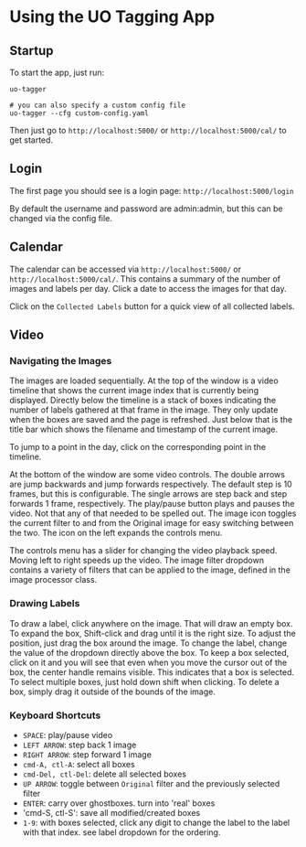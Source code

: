 # Using the UO Tagging App

## Startup

To start the app, just run:

```
uo-tagger

# you can also specify a custom config file
uo-tagger --cfg custom-config.yaml
```

Then just go to `http://localhost:5000/` or `http://localhost:5000/cal/` to get started.

## Login

The first page you should see is a login page: `http://localhost:5000/login`

By default the username and password are admin:admin, but this can be changed via the config file.

## Calendar

The calendar can be accessed via `http://localhost:5000/` or `http://localhost:5000/cal/`. This contains a summary of the number of images and labels per day. Click a date to access the images for that day.

Click on the `Collected Labels` button for a quick view of all collected labels.

## Video

### Navigating the Images

The images are loaded sequentially. At the top of the window is a video timeline that shows the current image index that is currently being displayed. Directly below the timeline is a stack of boxes indicating the number of labels gathered at that frame in the image. They only update when the boxes are saved and the page is refreshed. Just below that is the title bar which shows the filename and timestamp of the current image.

To jump to a point in the day, click on the corresponding point in the timeline. 

At the bottom of the window are some video controls. The double arrows are jump backwards and jump forwards respectively. The default step is 10 frames, but this is configurable. The single arrows are step back and step forwards 1 frame, respectively. The play/pause button plays and pauses the video. Not that any of that needed to be spelled out. The image icon toggles the current filter to and from the Original image for easy switching between the two. The icon on the left expands the controls menu.

The controls menu has a slider for changing the video playback speed. Moving left to right speeds up the video. The image filter dropdown contains a variety of filters that can be applied to the image, defined in the image processor class. 

### Drawing Labels

To draw a label, click anywhere on the image. That will draw an empty box. To expand the box, Shift-click and drag until it is the right size. To adjust the position, just drag the box around the image. To change the label, change the value of the dropdown directly above the box. To keep a box selected, click on it and you will see that even when you move the cursor out of the box, the center handle remains visible. This indicates that a box is selected. To select multiple boxes, just hold down shift when clicking. To delete a box, simply drag it outside of the bounds of the image.

### Keyboard Shortcuts

- `SPACE`: play/pause video
- `LEFT ARROW`: step back 1 image
- `RIGHT ARROW`: step forward 1 image
- `cmd-A, ctl-A`: select all boxes
- `cmd-Del, ctl-Del`: delete all selected boxes
- `UP ARROW`: toggle between `Original` filter and the previously selected filter
- `ENTER`: carry over ghostboxes. turn into 'real' boxes
- 'cmd-S, ctl-S': save all modified/created boxes
- `1-9`: with boxes selected, click any digit to change the label to the label with that index. see label dropdown for the ordering.


